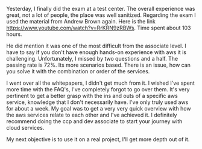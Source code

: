 Yesterday, I finally did the exam at a test center. The overall experience was great, not a lot of people, the place was well sanitized.
Regarding the exam I used the material from Andrew Brown again. Here is the link https://www.youtube.com/watch?v=RrKRN9zRBWs. Time spent about 103 hours.

He did mention it was one of the most difficult from the associate level. I have to say if you don't have enough hands-on experience with aws it is challenging. Unfortunately, I missed by two questions and a half. The passing rate is 72%. Its more scenarios based. There is an issue, how can you solve it with the combination or order of the services. 

I went over all the whitepapers, I didn't get much from it. I wished I've spent more time with the FAQ's, I've completely forgot to go over them. It's very pertinent to get a better grasp with the ins and outs of a specific aws service, knowledge that I don't necessarily have. I've only truly used aws for about a week. My goal was to get a very very quick overview with how the aws services relate to each other and I've achieved it. I definitely recommend doing the ccp and dev associate to start your journey with cloud services. 

My next objective is to use it on a real project, I'll get more depth out of it.
